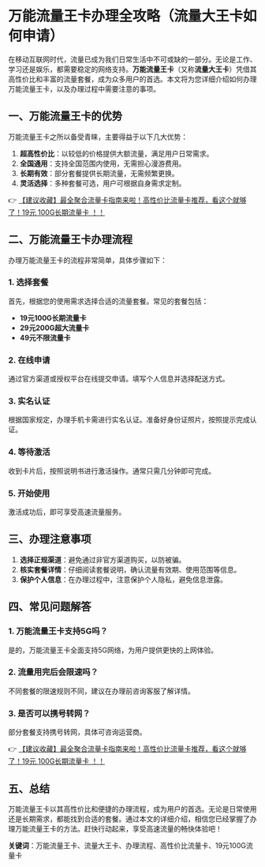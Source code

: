 # 万能流量王卡办理全攻略（流量大王卡如何申请）

在移动互联网时代，流量已成为我们日常生活中不可或缺的一部分。无论是工作、学习还是娱乐，都需要稳定的网络支持。**万能流量王卡**（又称**流量大王卡**）凭借其高性价比和丰富的流量套餐，成为众多用户的首选。本文将为您详细介绍如何办理万能流量王卡，以及办理过程中需要注意的事项。

## 一、万能流量王卡的优势

万能流量王卡之所以备受青睐，主要得益于以下几大优势：

1. **超高性价比**：以较低的价格提供大额流量，满足用户日常需求。
2. **全国通用**：支持全国范围内使用，无需担心漫游费用。
3. **长期有效**：部分套餐提供长期流量，无需频繁更换。
4. **灵活选择**：多种套餐可选，用户可根据自身需求定制。

👉 [【建议收藏】最全聚合流量卡指南来啦！高性价比流量卡推荐，看这个就够了！19元 100G长期流量卡 ！！](https://bit.ly/Liuliangka)

## 二、万能流量王卡办理流程

办理万能流量王卡的流程非常简单，具体步骤如下：

### 1. 选择套餐
首先，根据您的使用需求选择合适的流量套餐。常见的套餐包括：
- **19元100G长期流量卡**
- **29元200G超大流量卡**
- **49元不限流量卡**

### 2. 在线申请
通过官方渠道或授权平台在线提交申请。填写个人信息并选择配送方式。

### 3. 实名认证
根据国家规定，办理手机卡需进行实名认证。准备好身份证照片，按照提示完成认证。

### 4. 等待激活
收到卡片后，按照说明书进行激活操作。通常只需几分钟即可完成。

### 5. 开始使用
激活成功后，即可享受高速流量服务。

## 三、办理注意事项

1. **选择正规渠道**：避免通过非官方渠道购买，以防被骗。
2. **核实套餐详情**：仔细阅读套餐说明，确认流量有效期、使用范围等信息。
3. **保护个人信息**：在办理过程中，注意保护个人隐私，避免信息泄露。

## 四、常见问题解答

### 1. 万能流量王卡支持5G吗？
是的，万能流量王卡全面支持5G网络，为用户提供更快的上网体验。

### 2. 流量用完后会限速吗？
不同套餐的限速规则不同，建议在办理前咨询客服了解详情。

### 3. 是否可以携号转网？
部分套餐支持携号转网，具体可咨询运营商。

👉 [【建议收藏】最全聚合流量卡指南来啦！高性价比流量卡推荐，看这个就够了！19元 100G长期流量卡 ！！](https://bit.ly/Liuliangka)

## 五、总结

万能流量王卡以其高性价比和便捷的办理流程，成为用户的首选。无论是日常使用还是长期需求，都能找到合适的套餐。通过本文的详细介绍，相信您已经掌握了办理万能流量王卡的方法。赶快行动起来，享受高速流量的畅快体验吧！

**关键词**：万能流量王卡、流量大王卡、办理流程、高性价比流量卡、19元100G流量卡